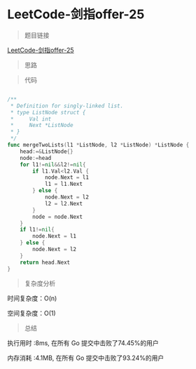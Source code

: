 # LeetCode-剑指offer-25

>题目链接

[LeetCode-剑指offer-25](https://leetcode-cn.com/problems/he-bing-liang-ge-pai-xu-de-lian-biao-lcof/)

> 思路


>代码

```go

/**
 * Definition for singly-linked list.
 * type ListNode struct {
 *     Val int
 *     Next *ListNode
 * }
 */
func mergeTwoLists(l1 *ListNode, l2 *ListNode) *ListNode {
    head:=&ListNode{}
    node:=head
    for l1!=nil&&l2!=nil{
        if l1.Val<l2.Val {
            node.Next = l1
            l1 = l1.Next
        } else {
            node.Next = l2
            l2 = l2.Next
        }
        node = node.Next
    }
    if l1!=nil{
        node.Next = l1
    } else {
        node.Next = l2
    }
    return head.Next
}

```

>复杂度分析

时间复杂度：O(n)

空间复杂度：O(1)

>总结

执行用时 :8ms, 在所有 Go 提交中击败了74.45%的用户

内存消耗 :4.1MB, 在所有 Go 提交中击败了93.24%的用户
